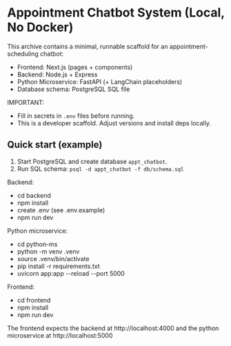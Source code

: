 # Appointment Chatbot System (Local, No Docker)

This archive contains a minimal, runnable scaffold for an appointment-scheduling chatbot:
- Frontend: Next.js (pages + components)
- Backend: Node.js + Express
- Python Microservice: FastAPI (+ LangChain placeholders)
- Database schema: PostgreSQL SQL file

IMPORTANT:
- Fill in secrets in `.env` files before running.
- This is a developer scaffold. Adjust versions and install deps locally.

## Quick start (example)
1. Start PostgreSQL and create database `appt_chatbot`.
2. Run SQL schema: `psql -d appt_chatbot -f db/schema.sql`

Backend:
- cd backend
- npm install
- create .env (see .env.example)
- npm run dev

Python microservice:
- cd python-ms
- python -m venv .venv
- source .venv/bin/activate
- pip install -r requirements.txt
- uvicorn app:app --reload --port 5000

Frontend:
- cd frontend
- npm install
- npm run dev

The frontend expects the backend at http://localhost:4000 and the python microservice at http://localhost:5000
